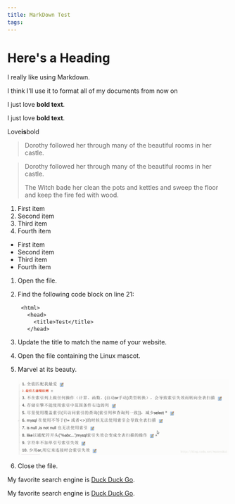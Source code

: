 ```yaml
---
title: MarkDown Test
tags:
---
```


# Here's a Heading

I really like using Markdown.

I think I'll use it to format all of my documents from now on

I just love **bold text**.	

I just love __bold text__.	

Love**is**bold

> Dorothy followed her through many of the beautiful rooms in her castle.



> Dorothy followed her through many of the beautiful rooms in her castle.
>
> The Witch bade her clean the pots and kettles and sweep the floor and keep the fire fed with wood.



1. First item
2. Second item
3. Third item
4. Fourth item

- First item
- Second item
- Third item
- Fourth item

1. Open the file.
2. Find the following code block on line 21:

        <html>
          <head>
            <title>Test</title>
          </head>

3. Update the title to match the name of your website.

1. Open the file containing the Linux mascot.
2. Marvel at its beauty.

    ![Tux, the Linux mascot](https://raw.githubusercontent.com/guaguaguaxia/StudyNotes/master/MySQL/image/1.png)

3. Close the file.


My favorite search engine is [Duck Duck Go](https://duckduckgo.com).


My favorite search engine is [Duck Duck Go](https://duckduckgo.com "The best search engine for privacy").
